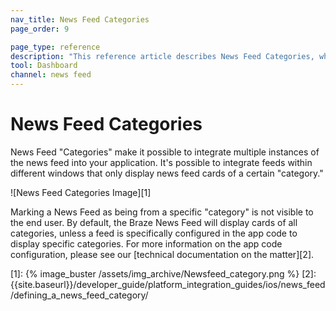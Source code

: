 ```yaml
---
nav_title: News Feed Categories
page_order: 9

page_type: reference
description: "This reference article describes News Feed Categories, which make it possible to integrate multiple instances of the news feed into your application."
tool: Dashboard
channel: news feed
---
```

# News Feed Categories

News Feed "Categories" make it possible to integrate multiple instances of the news feed into your application. It's possible to integrate feeds within different windows that only display news feed cards of a certain "category."

![News Feed Categories Image][1]

Marking a News Feed as being from a specific "category" is not visible to the end user. By default, the Braze News Feed will display cards of all categories, unless a feed is specifically configured in the app code to display specific categories. For more information on the app code configuration, please see our [technical documentation on the matter][2].

[1]: {% image_buster /assets/img_archive/Newsfeed_category.png %}
[2]: {{site.baseurl}}/developer_guide/platform_integration_guides/ios/news_feed/defining_a_news_feed_category/
